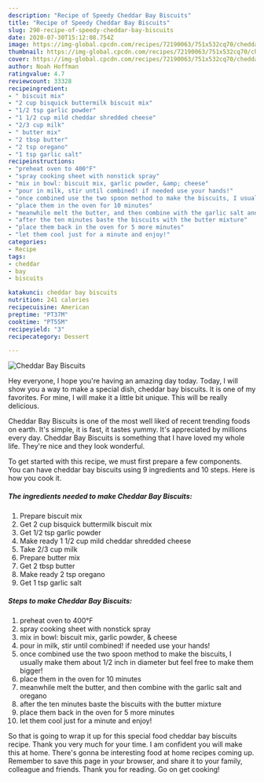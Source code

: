 ```yaml
---
description: "Recipe of Speedy Cheddar Bay Biscuits"
title: "Recipe of Speedy Cheddar Bay Biscuits"
slug: 290-recipe-of-speedy-cheddar-bay-biscuits
date: 2020-07-30T15:12:08.754Z
image: https://img-global.cpcdn.com/recipes/72190063/751x532cq70/cheddar-bay-biscuits-recipe-main-photo.jpg
thumbnail: https://img-global.cpcdn.com/recipes/72190063/751x532cq70/cheddar-bay-biscuits-recipe-main-photo.jpg
cover: https://img-global.cpcdn.com/recipes/72190063/751x532cq70/cheddar-bay-biscuits-recipe-main-photo.jpg
author: Noah Hoffman
ratingvalue: 4.7
reviewcount: 33328
recipeingredient:
- " biscuit mix"
- "2 cup bisquick buttermilk biscuit mix"
- "1/2 tsp garlic powder"
- "1 1/2 cup mild cheddar shredded cheese"
- "2/3 cup milk"
- " butter mix"
- "2 tbsp butter"
- "2 tsp oregano"
- "1 tsp garlic salt"
recipeinstructions:
- "preheat oven to 400°F"
- "spray cooking sheet with nonstick spray"
- "mix in bowl: biscuit mix, garlic powder, &amp; cheese"
- "pour in milk, stir until combined! if needed use your hands!"
- "once combined use the two spoon method to make the biscuits, I usually make them about 1/2 inch in diameter but feel free to make them bigger!"
- "place them in the oven for 10 minutes"
- "meanwhile melt the butter, and then combine with the garlic salt and oregano"
- "after the ten minutes baste the biscuits with the butter mixture"
- "place them back in the oven for 5 more minutes"
- "let them cool just for a minute and enjoy!"
categories:
- Recipe
tags:
- cheddar
- bay
- biscuits

katakunci: cheddar bay biscuits 
nutrition: 241 calories
recipecuisine: American
preptime: "PT37M"
cooktime: "PT55M"
recipeyield: "3"
recipecategory: Dessert

---
```



![Cheddar Bay Biscuits](https://img-global.cpcdn.com/recipes/72190063/751x532cq70/cheddar-bay-biscuits-recipe-main-photo.jpg)

Hey everyone, I hope you're having an amazing day today. Today, I will show you a way to make a special dish, cheddar bay biscuits. It is one of my favorites. For mine, I will make it a little bit unique. This will be really delicious.

Cheddar Bay Biscuits is one of the most well liked of recent trending foods on earth. It's simple, it is fast, it tastes yummy. It's appreciated by millions every day. Cheddar Bay Biscuits is something that I have loved my whole life. They're nice and they look wonderful.




To get started with this recipe, we must first prepare a few components. You can have cheddar bay biscuits using 9 ingredients and 10 steps. Here is how you cook it.

<!--inarticleads1-->

##### The ingredients needed to make Cheddar Bay Biscuits:

1. Prepare  biscuit mix
1. Get 2 cup bisquick buttermilk biscuit mix
1. Get 1/2 tsp garlic powder
1. Make ready 1 1/2 cup mild cheddar shredded cheese
1. Take 2/3 cup milk
1. Prepare  butter mix
1. Get 2 tbsp butter
1. Make ready 2 tsp oregano
1. Get 1 tsp garlic salt




<!--inarticleads2-->

##### Steps to make Cheddar Bay Biscuits:

1. preheat oven to 400°F
1. spray cooking sheet with nonstick spray
1. mix in bowl: biscuit mix, garlic powder, &amp; cheese
1. pour in milk, stir until combined! if needed use your hands!
1. once combined use the two spoon method to make the biscuits, I usually make them about 1/2 inch in diameter but feel free to make them bigger!
1. place them in the oven for 10 minutes
1. meanwhile melt the butter, and then combine with the garlic salt and oregano
1. after the ten minutes baste the biscuits with the butter mixture
1. place them back in the oven for 5 more minutes
1. let them cool just for a minute and enjoy!




So that is going to wrap it up for this special food cheddar bay biscuits recipe. Thank you very much for your time. I am confident you will make this at home. There's gonna be interesting food at home recipes coming up. Remember to save this page in your browser, and share it to your family, colleague and friends. Thank you for reading. Go on get cooking!
